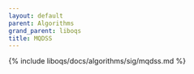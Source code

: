 ```yaml
---
layout: default
parent: Algorithms
grand_parent: liboqs
title: MQDSS
---
```


{% include liboqs/docs/algorithms/sig/mqdss.md %}
